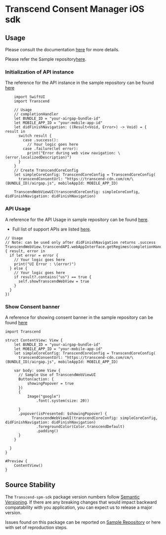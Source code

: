 # Transcend Consent Manager iOS sdk

## Usage
Please consult the documentation [here](https://docs.transcend.io/docs/consent-management/mobile-consent/ios) for more details.

Please refer the Sample repository[here](https://github.com/transcend-io/consent-manager-ios-sample-sdk).

### Initialization of API instance 

The reference for the API instance in the sample repository can be found [here](https://github.com/transcend-io/consent-manager-ios-sample-sdk/blob/dev/sampleSDK/sampleSDKApp.swift#L45)
```
    import SwiftUI
    import Transcend
    
    // Usage
    // completionHandler
    let BUNDLE_ID = "your-airgap-bundle-id"
    let MOBILE_APP_ID = "your-mobile-app-id"
    let didFinishNavigation: ((Result<Void, Error>) -> Void) = { result in
      switch result {
        case .success():
          // Your logic goes here
        case .failure(let error):
          print("Error during web view navigation: \(error.localizedDescription)")
      }
    }
    // Create TranscendCoreConfig
    let simpleCoreConfig: TranscendCoreConfig = TranscendCoreConfig(
      transcendConsentUrl: "https://transcend-cdn.com/cm/\(BUNDLE_ID)/airgap.js", mobileAppId: MOBILE_APP_ID)
    
    TranscendWebViewUI(transcendCoreConfig: simpleCoreConfig, didFinishNavigation: didFinishNavigation)
```


### API Usage

A reference for the API Usage in sample repository can be found [here](https://github.com/transcend-io/consent-manager-ios-sample-sdk/blob/dev/sampleSDK/HomeView.swift#L33).
- Full list of support APIs are listed [here](https://docs.transcend.io/docs/consent-management/mobile-consent/ios/api#1.0.9:definitions-and-usage-of-the-api).
```
// Usage
// Note: can be used only after didFinishNavigation returns .success
TranscendWebView.transcendAPI.webAppInterface.getRegimes(completionHandler: { result, error in
  if let error = error {
    // Your logic goes here
    print("UI Error : \(error)")
  } else {
    // Your logic goes here
    if result?.contains("us") == true {
      self.showTranscendWebView = true
    }
  }
})
```

### Show Consent banner
A reference for showing consent banner in the sample repository can be found [here](https://github.com/transcend-io/consent-manager-ios-sample-sdk/blob/dev/sampleSDK/HomeView.swift#L121)

```
import Transcend

struct ContentView: View {
    let BUNDLE_ID = "your-airgap-bundle-id"
    let MOBILE_APP_ID = "your-mobile-app-id"
    let simpleCoreConfig: TranscendCoreConfig = TranscendCoreConfig(
      transcendConsentUrl: "https://transcend-cdn.com/cm/\(BUNDLE_ID)/airgap.js", mobileAppId: MOBILE_APP_ID)

    var body: some View {
      // Sample Use of TranscendWebViewUI
      Button(action: {
          showingPopover = true
      })
      {
          Image("google")
              .font(.system(size: 20))
          
      }
      .popover(isPresented: $showingPopover) {
            TranscendWebViewUI(transcendCoreConfig: simpleCoreConfig, didFinishNavigation: didFinishNavigation)
              .foregroundColor(Color.transcendDefault)
              .padding()
      }
    }
                        
  }
}

#Preview {
    ContentView()
}
```


## Source Stability

The `Transcend-spm-sdk` package version numbers follow [Semantic Versioning](https://semver.org/). If there are any breaking changes that would impact backward compatability with you application, you can expect us to release a major version.

Issues found on this package can be reported on [Sample Repository](https://github.com/transcend-io/consent-manager-ios-sample-sdk) or here with set of reproduction steps.